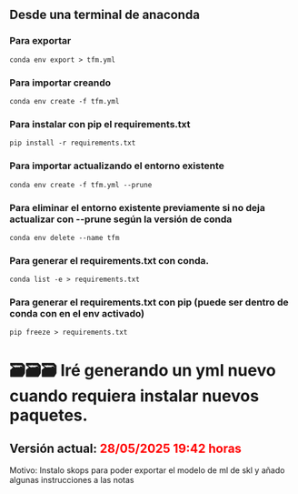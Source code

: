 ## Desde una terminal de anaconda

### Para exportar
<code>conda env export > tfm.yml</code>

### Para importar creando
<code>conda env create -f tfm.yml</code>

### Para instalar con pip el requirements.txt
<code>pip install -r requirements.txt</code>

### Para importar actualizando el entorno existente
<code>conda env create -f tfm.yml --prune</code>

### Para eliminar el entorno existente previamente si no deja actualizar con --prune según la versión de conda
<code>conda env delete --name tfm</code>

### Para generar el requirements.txt con conda. 
<code>conda list -e > requirements.txt</code>

### Para generar el requirements.txt con pip (puede ser dentro de conda con en el env activado)
<code>pip freeze > requirements.txt</code>



# 🗃️🗃️🗃️ Iré generando un yml nuevo cuando requiera instalar nuevos paquetes.

## Versión actual:  <span style="color:red;background-color:white;">28/05/2025 19:42 horas</span>  

Motivo: Instalo skops para poder exportar el modelo de ml de skl y añado algunas instrucciones a las notas

